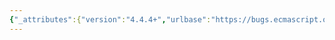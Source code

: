 ```yaml
---
{"_attributes":{"version":"4.4.4+","urlbase":"https://bugs.ecmascript.org/","maintainer":"dherman@mozilla.com"},"bug":{"bug_id":3610,"creation_ts":"2015-01-23 13:35:00 -0800","short_desc":"9.2.4 FunctionAllocate: Typos \"FunctionBody\" and \"Body\" in step 11.d","delta_ts":"2015-02-02 18:38:58 -0800","product":"Draft for 6th Edition","component":"editorial issue","version":"Rev 31: January 15, 2015 Draft","rep_platform":"All","op_sys":"All","bug_status":"RESOLVED","resolution":"FIXED","priority":"Normal","bug_severity":"normal","everconfirmed":true,"reporter":{"uid":"andrebargull","name":"André Bargull"},"assigned_to":{"uid":"allen","name":"Allen Wirfs-Brock"},"long_desc":[{"commentid":11620,"comment_count":0,"who":{"uid":"andrebargull","name":"André Bargull"},"bug_when":"2015-01-23 13:35:35 -0800","thetext":"9.2.4 FunctionAllocate (functionPrototype, strict) Abstract Operation\n\nStep 11.d\n\n- Change \"FunctionBody\" -> \"GeneratorBody\"\n- Remove extra \"Body\" after step 11.d"},{"commentid":11843,"comment_count":1,"who":{"uid":"allen","name":"Allen Wirfs-Brock"},"bug_when":"2015-01-31 15:57:28 -0800","thetext":"fixed in rev32 editor's draft"},{"commentid":11999,"comment_count":2,"who":{"uid":"allen","name":"Allen Wirfs-Brock"},"bug_when":"2015-02-02 18:38:58 -0800","thetext":"fixed in rev32 draft"}]}}
---
```

